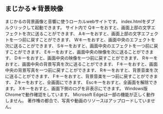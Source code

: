 ## まじかる★背景映像

まじかるの背景画像と音響に使うローカルwebサイトです。
index.htmlをダブルクリックして起動できます。
サイト内で
Qキーをおすと、画面上部の文字エフェクトを次に送ることができます、
Aキーをおすと、画面上部の文字エフェクトを一つ前に戻すことができます、
Wキーをおすと、画面中央のエフェクトを次に送ることができます、
Sキーをおすと、画面中央のエフェクトを一つ前に戻すことができます、
Eキーをおすと、画面中央の映像を次に送ることができます、
Dキーをおすと、画面中央の映像を一つ前に戻すことができます、
Rキーをおすと、画面中央の背景写真を次に送ることができます、
Fキーをおすと、画面中央の背景写真を一つ前に戻すことができます、
Rキーをおすと、背景音楽を次に送ることができます、
Fキーをおすと、背景音楽を一つ前に戻すことができます、
Zキーをおすと、全画面にできます、
Escキーをおすと、全画面を解除できます。
Xキーをおすと、画面下側のログを非表示にできます。
Windows版Chromeで動作確認をしています。
Microsoft Edgeは一部の機能が正しく動作しません。
著作権の都合で、写真や動画のリソースはアップロードしていません。